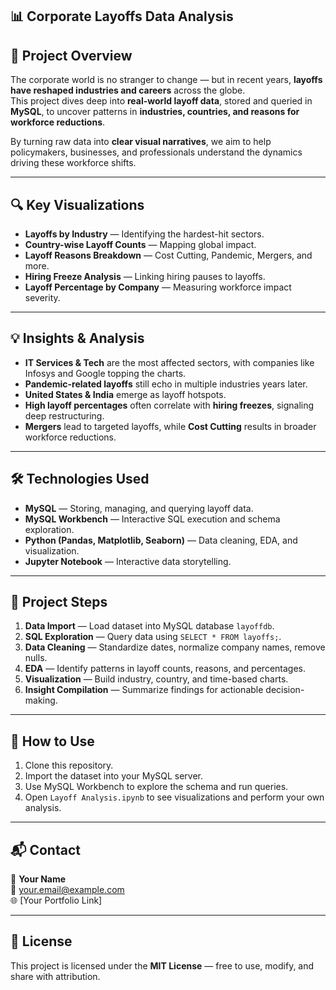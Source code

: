 ## 📊 Corporate Layoffs Data Analysis

## 📖 Project Overview  
The corporate world is no stranger to change — but in recent years, **layoffs have reshaped industries and careers** across the globe.  
This project dives deep into **real-world layoff data**, stored and queried in **MySQL**, to uncover patterns in **industries, countries, and reasons for workforce reductions**.  

By turning raw data into **clear visual narratives**, we aim to help policymakers, businesses, and professionals understand the dynamics driving these workforce shifts.  

---

## 🔍 Key Visualizations  
- **Layoffs by Industry** — Identifying the hardest-hit sectors.  
- **Country-wise Layoff Counts** — Mapping global impact.  
- **Layoff Reasons Breakdown** — Cost Cutting, Pandemic, Mergers, and more.  
- **Hiring Freeze Analysis** — Linking hiring pauses to layoffs.  
- **Layoff Percentage by Company** — Measuring workforce impact severity.  

---

## 💡 Insights & Analysis  
- **IT Services & Tech** are the most affected sectors, with companies like Infosys and Google topping the charts.  
- **Pandemic-related layoffs** still echo in multiple industries years later.  
- **United States & India** emerge as layoff hotspots.  
- **High layoff percentages** often correlate with **hiring freezes**, signaling deep restructuring.  
- **Mergers** lead to targeted layoffs, while **Cost Cutting** results in broader workforce reductions.  

---

## 🛠 Technologies Used  
- **MySQL** — Storing, managing, and querying layoff data.  
- **MySQL Workbench** — Interactive SQL execution and schema exploration.  
- **Python (Pandas, Matplotlib, Seaborn)** — Data cleaning, EDA, and visualization.  
- **Jupyter Notebook** — Interactive data storytelling.  

---

## 📂 Project Steps  
1. **Data Import** — Load dataset into MySQL database `layoffdb`.  
2. **SQL Exploration** — Query data using `SELECT * FROM layoffs;`.  
3. **Data Cleaning** — Standardize dates, normalize company names, remove nulls.  
4. **EDA** — Identify patterns in layoff counts, reasons, and percentages.  
5. **Visualization** — Build industry, country, and time-based charts.  
6. **Insight Compilation** — Summarize findings for actionable decision-making.  

---

## 🚀 How to Use  
1. Clone this repository.  
2. Import the dataset into your MySQL server.  
3. Use MySQL Workbench to explore the schema and run queries.  
4. Open `Layoff Analysis.ipynb` to see visualizations and perform your own analysis.  

---

## 📬 Contact  
👤 **Your Name**  
📧 your.email@example.com  
🌐 [Your Portfolio Link]  

---

## 📜 License  
This project is licensed under the **MIT License** — free to use, modify, and share with attribution. 
